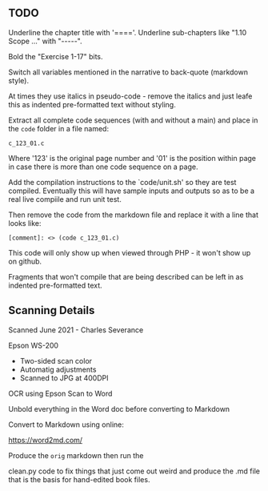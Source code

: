 
TODO
----

Underline the chapter title with '===='.  Underline sub-chapters like "1.10 Scope ..." with "-----".

Bold the "Exercise 1-17" bits.

Switch all variables mentioned in the narrative to back-quote (markdown style).

At times they use italics in pseudo-code - remove the italics and just leafe this as indented pre-formatted text
without styling.

Extract all complete code sequences (with and without a main) and place in the `code`
folder in a file named:

    c_123_01.c

Where '123' is the original page number and '01' is the position within page in case there is more than
one code sequence on a page.

Add the compilation instructions to the `code/unit.sh' so they are test compiled.  Eventually this
will have sample inputs and outputs so as to be a real live compiile and run unit test.

Then remove the code from the markdown file and replace it with a line that looks like:

    [comment]: <> (code c_123_01.c)

This code will only show up when viewed through PHP - it won't show up on github.

Fragments that won't compile that are being described can be left in as indented pre-formatted text.


Scanning Details
----------------

Scanned June 2021 - Charles Severance

Epson WS-200
* Two-sided scan color
* Automatig adjustments
* Scanned to JPG at 400DPI

OCR using Epson Scan to Word

Unbold everything in the Word doc before converting to Markdown

Convert to Markdown using online:

https://word2md.com/

Produce the `orig` markdown then run the 

clean.py code to fix things that just come out weird and produce the .md file that is
the basis for hand-edited book files.

